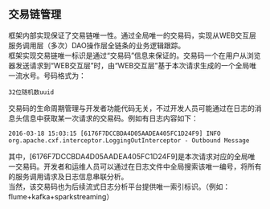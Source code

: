 ## 交易链管理

框架内部实现保证了交易链唯一性。通过全局唯一的交易码，实现从WEB交互层服务调用层（多次）DAO操作层全链条的业务逻辑跟踪。  
框架实现交易链唯一标识是通过“交易码”信息来保证的。交易码一个在用户从浏览器发送请求到“WEB交互层”时，由“WEB交互层”基于本次请求生成的一个全局唯一流水号。号码格式为：

```
32位随机数uuid
```

交易码的生命周期管理与开发者功能代码无关，不过开发人员可能通过在日志的消息头信息中获取某一次请求的交易码。例如有日志内容如下：

```
2016-03-18 15:03:15 [6176F7DCCBDA4D05AADEA405FC1D24F9] INFO  org.apache.cxf.interceptor.LoggingOutInterceptor - Outbound Message
```

其中，\[6176F7DCCBDA4D05AADEA405FC1D24F9\]是本次请求对应的全局唯一交易码。开发者和运维人员可以通过在日志文件中全局搜索该唯一编号，将所有的服务调用请求及日志信息串联分析。  
当然，该交易码也为后续流式日志分析平台提供唯一索引标识。（例如：flume+kafka+sparkstreaming）

